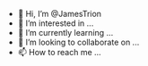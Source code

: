 - 👋 Hi, I’m @JamesTrion
- 👀 I’m interested in ...
- 🌱 I’m currently learning ...
- 💞️ I’m looking to collaborate on ...
- 📫 How to reach me ...

<!---
JamesTrion/JamesTrion is a ✨ special ✨ repository because its `README.md` (this file) appears on your GitHub profile.
You can click the Preview link to take a look at your changes.
--->

